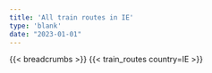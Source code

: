 ```yaml
---
title: 'All train routes in IE'
type: 'blank'
date: "2023-01-01"
---
```


{{< breadcrumbs >}}
{{< train_routes country=IE >}}
